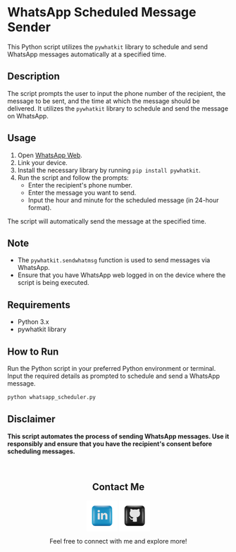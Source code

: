 # WhatsApp Scheduled Message Sender

This Python script utilizes the `pywhatkit` library to schedule and send WhatsApp messages automatically at a specified time.

## Description

The script prompts the user to input the phone number of the recipient, the message to be sent, and the time at which the message should be delivered. It utilizes the `pywhatkit` library to schedule and send the message on WhatsApp.

## Usage

1. Open [WhatsApp Web](https://web.whatsapp.com/).
2. Link your device.
2. Install the necessary library by running `pip install pywhatkit`.
3. Run the script and follow the prompts:
   - Enter the recipient's phone number.
   - Enter the message you want to send.
   - Input the hour and minute for the scheduled message (in 24-hour format).

The script will automatically send the message at the specified time.

## Note

- The `pywhatkit.sendwhatmsg` function is used to send messages via WhatsApp.
- Ensure that you have WhatsApp web logged in on the device where the script is being executed.

## Requirements

- Python 3.x
- pywhatkit library

## How to Run

Run the Python script in your preferred Python environment or terminal. Input the required details as prompted to schedule and send a WhatsApp message.

```bash
python whatsapp_scheduler.py
```

## Disclaimer
**This script automates the process of sending WhatsApp messages. Use it responsibly and ensure that you have the recipient's consent before scheduling messages.**


<br>
<!-- Connect with me -->
<h2 align="center">Contact Me</h2>
<!--icons and links-->
<p align="center">
  <a href="https://www.linkedin.com/in/mateo1mc/" target="blank"><img align="center" src="https://github.com/mateo1mc/mateo1mc/blob/edf3048c2e0690bc30dbfdd031ba272e45b26fb5/LinkedIn_Logo.png" alt="linkedin" height="70" width="70" /></a>
  <a href="https://github.com/mateo1mc/" target="blank"><img align="center" src="https://github.com/mateo1mc/mateo1mc/blob/edf3048c2e0690bc30dbfdd031ba272e45b26fb5/GitHub_Logo.png" alt="github" height="70" width="70" /></a>
    <p align="center">Feel free to connect with me and explore more!</p></a>
</p>
<br
